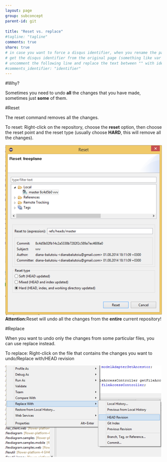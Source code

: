 ```yaml
---
layout: page
group: subconcept
parent-id: git

title: "Reset vs. replace"
#tagline: "tagline"
comments: true
share: true
# in case you want to force a disqus identifier, when you rename the page
# get the disqus identifier from the original page (something like var disqus_identifier = 'ident';),
# uncomment the following line and replace the text between "" with ident
#comments_identifier: "identifier"
---
```


#Why?


Sometimes you need to undo **all** the changes that you have made, sometimes just **some** of them.


#Reset


The <span class="label label-info">reset</span> command removes all the changes.

To reset: Right-click on the repository, choose the **reset** option, then choose the reset point and the reset type (usually choose **HARD**, this will remove all the changes).

<!-- more -->

<img class="img-thumbnail center-block" src="reset.png"/>

<div class="alert alert-danger"><strong>Attention:</strong>Reset will undo all the changes from the <strong>entire</strong> current repository!</div>


#Replace


When you want to undo only the changes from some particular files, you can use <span class="label label-info">replace</span> instead.

To replace: Right-click on the file that contains the changes you want to undo/Replace with/HEAD revision

<img class="img-thumbnail center-block" src="replace.png"/>

